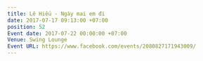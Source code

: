 ```yaml
---
title: Lê Hiếu - Ngày mai em đi
date: 2017-07-17 09:13:00 +07:00
position: 52
Event date: 2017-07-22 00:00:00 +07:00
Venue: Swing Lounge
Event URL: https://www.facebook.com/events/2080827171943009/
---
```


